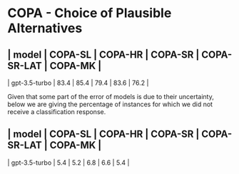 # COPA - Choice of Plausible Alternatives

| model | COPA-SL | COPA-HR | COPA-SR | COPA-SR-LAT | COPA-MK |
---
| gpt-3.5-turbo | 83.4 | 85.4 | 79.4 | 83.6 | 76.2 |


Given that some part of the error of models is due to their uncertainty,
below we are giving the percentage of instances for which we did not receive
a classification response.

| model | COPA-SL | COPA-HR | COPA-SR | COPA-SR-LAT | COPA-MK |
---
| gpt-3.5-turbo | 5.4 | 5.2 | 6.8 | 6.6 | 5.4 |
